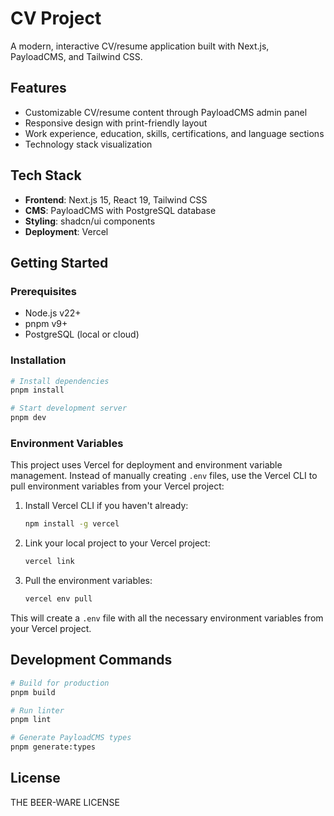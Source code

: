 # CV Project

A modern, interactive CV/resume application built with Next.js, PayloadCMS, and Tailwind CSS.

## Features

- Customizable CV/resume content through PayloadCMS admin panel
- Responsive design with print-friendly layout
- Work experience, education, skills, certifications, and language sections
- Technology stack visualization

## Tech Stack

- **Frontend**: Next.js 15, React 19, Tailwind CSS
- **CMS**: PayloadCMS with PostgreSQL database
- **Styling**: shadcn/ui components
- **Deployment**: Vercel

## Getting Started

### Prerequisites

- Node.js v22+
- pnpm v9+
- PostgreSQL (local or cloud)

### Installation

```bash
# Install dependencies
pnpm install

# Start development server
pnpm dev
```

### Environment Variables

This project uses Vercel for deployment and environment variable management. Instead of manually creating `.env` files, use the Vercel CLI to pull environment variables from your Vercel project:

1. Install Vercel CLI if you haven't already:

   ```bash
   npm install -g vercel
   ```

2. Link your local project to your Vercel project:

   ```bash
   vercel link
   ```

3. Pull the environment variables:

   ```bash
   vercel env pull
   ```

This will create a `.env` file with all the necessary environment variables from your Vercel project.

## Development Commands

```bash
# Build for production
pnpm build

# Run linter
pnpm lint

# Generate PayloadCMS types
pnpm generate:types
```

## License

THE BEER-WARE LICENSE

